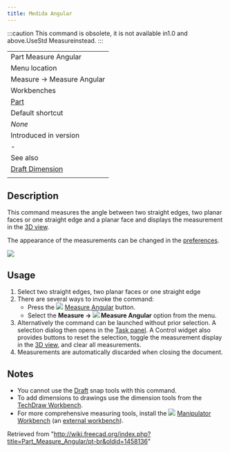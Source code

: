 ```yaml
---
title: Medida Angular
---
```

:::caution
This command is obsolete, it is not available in1.0 and above.UseStd Measureinstead.
:::

|  |
| --- |
| Part Measure Angular |
| Menu location |
| Measure → Measure Angular‏‎ |
| Workbenches |
| [Part](/Part_Workbench "Part Workbench") |
| Default shortcut |
| *None* |
| Introduced in version |
| - |
| See also |
| [Draft Dimension](/Draft_Dimension "Draft Dimension") |
|  |

## Description

This command measures the angle between two straight edges, two planar faces or one straight edge and a planar face and displays the measurement in the [3D view](/3D_view "3D view").

The appearance of the measurements can be changed in the [preferences](/PartDesign_Preferences#Measure "PartDesign Preferences").

![](/images/MeasureAngular1.PNG)

## Usage

1. Select two straight edges, two planar faces or one straight edge
2. There are several ways to invoke the command:
   * Press the ![](/images/Part_Measure_Angular.svg) [Measure Angular](/Part_Measure_Angular "Part Measure Angular") button.
   * Select the **Measure → ![](/images/Part_Measure_Angular.svg) Measure Angular‏‎** option from the menu.
3. Alternatively the command can be launched without prior selection. A selection dialog then opens in the [Task panel](/Task_panel "Task panel"). A Control widget also provides buttons to reset the selection, toggle the measurement display in the [3D view](/3D_view "3D view"), and clear all measurements.
4. Measurements are automatically discarded when closing the document.

## Notes

* You cannot use the [Draft](/Draft_Workbench "Draft Workbench") snap tools with this command.
* To add dimensions to drawings use the dimension tools from the [TechDraw Workbench](/TechDraw_Workbench "TechDraw Workbench").
* For more comprehensive measuring tools, install the ![](/images/Manipulator_workbench_icon.svg) [Manipulator Workbench](/Manipulator_Workbench "Manipulator Workbench") (an [external workbench](/External_workbenches "External workbenches")).

Retrieved from "<http://wiki.freecad.org/index.php?title=Part_Measure_Angular/pt-br&oldid=1458136>"
